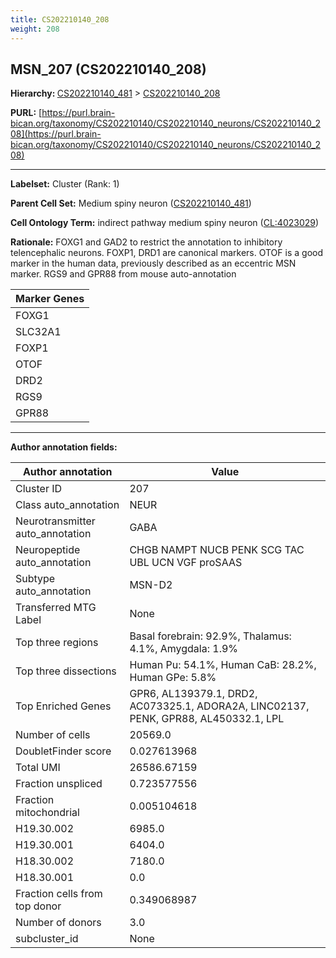 ```yaml
---
title: CS202210140_208
weight: 208
---
```

## MSN_207 (CS202210140_208)
<b>Hierarchy: </b>
[CS202210140_481](../CS202210140_481) >
[CS202210140_208](../CS202210140_208)

**PURL:** [https://purl.brain-bican.org/taxonomy/CS202210140/CS202210140_neurons/CS202210140_208](https://purl.brain-bican.org/taxonomy/CS202210140/CS202210140_neurons/CS202210140_208)

---


**Labelset:** Cluster (Rank: 1)

**Parent Cell Set:** Medium spiny neuron ([CS202210140_481](../CS202210140_481))



**Cell Ontology Term:**  indirect pathway medium spiny neuron ([CL:4023029](https://www.ebi.ac.uk/ols/ontologies/cl/terms?obo_id=CL:4023029)) 

**Rationale:** FOXG1 and GAD2 to restrict the annotation to inhibitory telencephalic neurons. FOXP1, DRD1 are canonical markers. OTOF is a good marker in the human data, previously described as an eccentric MSN marker. RGS9 and GPR88 from mouse auto-annotation

[MARKER GENES.]: #


| Marker Genes |
|--------------|
|FOXG1|
|SLC32A1|
|FOXP1|
|OTOF|
|DRD2|
|RGS9|
|GPR88|

---

[TRANSFERRED ANNOTATIONS.]: #


[AUTHOR ANNOTATION FIELDS.]: #


**Author annotation fields:**

| Author annotation | Value |
|-------------------|-------|
|Cluster ID|207|
|Class auto_annotation|NEUR|
|Neurotransmitter auto_annotation|GABA|
|Neuropeptide auto_annotation|CHGB NAMPT NUCB PENK SCG TAC UBL UCN VGF proSAAS|
|Subtype auto_annotation|MSN-D2|
|Transferred MTG Label|None|
|Top three regions|Basal forebrain: 92.9%, Thalamus: 4.1%, Amygdala: 1.9%|
|Top three dissections|Human Pu: 54.1%, Human CaB: 28.2%, Human GPe: 5.8%|
|Top Enriched Genes|GPR6, AL139379.1, DRD2, AC073325.1, ADORA2A, LINC02137, PENK, GPR88, AL450332.1, LPL|
|Number of cells|20569.0|
|DoubletFinder score|0.027613968|
|Total UMI|26586.67159|
|Fraction unspliced|0.723577556|
|Fraction mitochondrial|0.005104618|
|H19.30.002|6985.0|
|H19.30.001|6404.0|
|H18.30.002|7180.0|
|H18.30.001|0.0|
|Fraction cells from top donor|0.349068987|
|Number of donors|3.0|
|subcluster_id|None|
